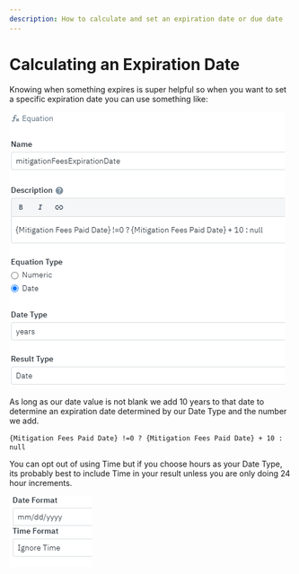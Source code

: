 ```yaml
---
description: How to calculate and set an expiration date or due date
---
```


# Calculating an Expiration Date

Knowing when something expires is super helpful so when you want to set a specific expiration date you can use something like:

![](<../../../.gitbook/assets/image (241).png>)

As long as our date value is not blank we add 10 years to that date to determine an expiration date determined by our Date Type and the number we add.

```
{Mitigation Fees Paid Date} !=0 ? {Mitigation Fees Paid Date} + 10 : null
```

You can opt out of using Time but if you choose hours as your Date Type, its probably best to include Time in your result unless you are only doing 24 hour increments.

![](<../../../.gitbook/assets/image (223).png>)
